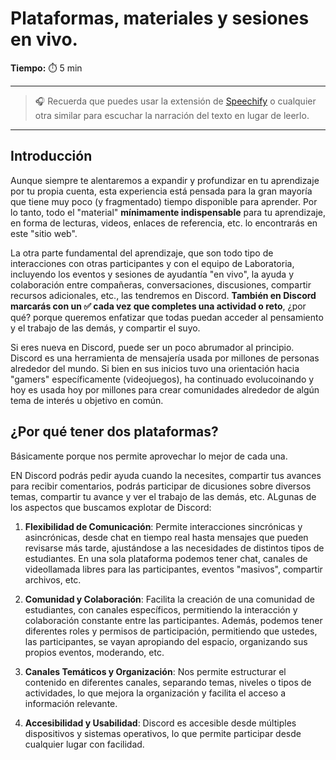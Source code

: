 # Plataformas, materiales y sesiones en vivo.

**Tiempo:** ⏱️️ 5 min

---

> 🎧 Recuerda que puedes usar la extensión de [Speechify](https://speechify.com/es/extension-de-chrome/) o cualquier otra similar para escuchar la narración del texto en lugar de leerlo.

---

## Introducción
Aunque siempre te alentaremos a expandir y profundizar en tu aprendizaje por tu propia cuenta, esta experiencia está pensada para la gran mayoría que tiene muy poco (y fragmentado) tiempo disponible para aprender. Por lo tanto, todo el "material" **mínimamente indispensable** para tu aprendizaje, en forma de lecturas, videos, enlaces de referencia, etc. lo encontrarás en este "sitio web".

La otra parte fundamental del aprendizaje, que son todo tipo de interacciones con otras participantes y con el equipo de Laboratoria, incluyendo los eventos y sesiones de ayudantía "en vivo", la ayuda y colaboración entre compañeras, conversaciones, discusiones, compartir recursos adicionales, etc., las tendremos en Discord. **También en Discord marcarás con un ✅ cada vez que completes una actividad o reto**, ¿por qué? porque queremos enfatizar que todas puedan acceder al pensamiento y el trabajo de las demás, y compartir el suyo.

Si eres nueva en Discord, puede ser un poco abrumador al principio. Discord es una herramienta de mensajería usada por millones de personas alrededor del mundo. Si bien en sus inicios tuvo una orientación hacia "gamers" específicamente (videojuegos), ha continuado evolucoinando y hoy es usada hoy por millones para crear comunidades alrededor de algún tema de interés u objetivo en común. 

## ¿Por qué tener dos plataformas?
Básicamente porque nos permite aprovechar lo mejor de cada una. 

EN Discord podrás pedir ayuda cuando la necesites, compartir tus avances para recibir comentarios, podrás participar de dicusiones sobre diversos temas, compartir tu avance y ver el trabajo de las demás, etc. ALgunas de los aspectos que buscamos explotar de Discord:

1. **Flexibilidad de Comunicación**: Permite interacciones sincrónicas y asincrónicas, desde chat en tiempo real hasta mensajes que pueden revisarse más tarde, ajustándose a las necesidades de distintos tipos de estudiantes. En una sola plataforma podemos tener chat, canales de videollamada libres para las participantes, eventos "masivos", compartir archivos, etc. 

2. **Comunidad y Colaboración**: Facilita la creación de una comunidad de estudiantes, con canales específicos, permitiendo la interacción y colaboración constante entre las participantes. Además, podemos tener diferentes roles y permisos de participación, permitiendo que ustedes, las participantes, se vayan apropiando del espacio, organizando sus propios eventos, moderando, etc.

3. **Canales Temáticos y Organización**: Nos permite estructurar el contenido en diferentes canales, separando temas, niveles o tipos de actividades, lo que mejora la organización y facilita el acceso a información relevante. 

4. **Accesibilidad y Usabilidad**: Discord es accesible desde múltiples dispositivos y sistemas operativos, lo que permite participar desde cualquier lugar con facilidad.

